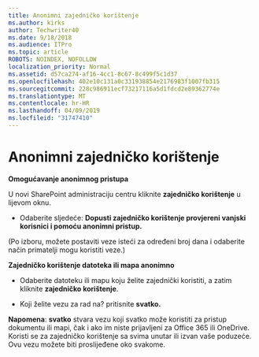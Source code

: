 ```yaml
---
title: Anonimni zajedničko korištenje
ms.author: kirks
author: Techwriter40
ms.date: 9/18/2018
ms.audience: ITPro
ms.topic: article
ROBOTS: NOINDEX, NOFOLLOW
localization_priority: Normal
ms.assetid: d57ca274-af16-4cc1-8c67-8c499f5c1d37
ms.openlocfilehash: 402e10c131a0c331938854e2176983f1007fb315
ms.sourcegitcommit: 228c986911ecf73217116a5d1fdcd2e89362774e
ms.translationtype: MT
ms.contentlocale: hr-HR
ms.lasthandoff: 04/09/2019
ms.locfileid: "31747410"
---
```

# <a name="anonymous-sharing"></a>Anonimni zajedničko korištenje

 **Omogućavanje anonimnog pristupa**
  
U novi SharePoint administraciju centru kliknite **zajedničko korištenje** u lijevom oknu. 
  
- Odaberite sljedeće: **Dopusti zajedničko korištenje provjereni vanjski korisnici i pomoću anonimni pristup.**
  
(Po izboru, možete postaviti veze isteći za određeni broj dana i odaberite način primatelji mogu koristiti veze.)
    
 **Zajedničko korištenje datoteka ili mapa anonimno**
  
- Odaberite datoteku ili mapu koju želite zajednički koristiti, a zatim kliknite **zajedničko korištenje**. 
    
- Koji želite vezu za rad na? pritisnite **svatko.**
  
 **Napomena**: **svatko** stvara vezu koji svatko može koristiti za pristup dokumentu ili mapi, čak i ako im niste prijavljeni za Office 365 ili OneDrive. Koristi se za zajedničko korištenje sa svima unutar ili izvan vaše poduzeće. Ovu vezu možete biti proslijeđene oko svakome. 
    

